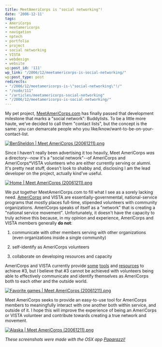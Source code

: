 ```yaml
---
title: MeetAmeriCorps is "social networking"!
date: '2006-12-11'
tags:
- AmeriCorps
- meetamericorps
- navigation
- nptech
- portfolio
- project
- social networking
- VISTA
- webdesign
- website
wp:post_id: '111'
wp_link: "/2006/12/meetamericorps-is-social-networking/"
wp:post_type: post
redirects:
- "/2006/12/meetamericorps-is-\"social-networking\"!/"
- "/node/111"
- "/articles/meetamericorps-social-networking"
- "/2006/12/meetamericorps-is-social-networking/"
---
```


My pet project, [MeetAmeriCorps.com](http://meetamericorps.com) has finally passed that development milestone that marks a "social network": Buddylists. To be a little more haute, we've decided to call them "contact lists", but the concept is the same: you can demarcate people who you like/know/want-to-be-on-your-contact-list.

[ ![BenSheldon | Meet AmeriCorps (20061211).png](http://static.flickr.com/143/320123089_15562e2e04.jpg) ](http://www.flickr.com/photos/bensheldon/320123089/ "Photo Sharing")

Since I haven't really been advertising it too heavily, Meet AmeriCorps _was_ a directory--now it's a "social network"--of AmeriCorps and AmeriCorps\*VISTA volunteers who are either currently serving or alumni. It's pretty neat stuff, doesn't look to shabby and, disclosing I am the lead developer on the project, actually kind've useful.

[ ![Home | Meet AmeriCorps (20061211).png](http://static.flickr.com/130/320123303_4045ad5747.jpg) ](http://www.flickr.com/photos/bensheldon/320123303/ "Photo Sharing")

We put together MeetAmeriCorps.com to fill what I see as a sorely lacking need. [AmeriCorps](http://americorps.gov) and VISTA are essentially-governmental, national-service programs that mostly places full-time, stipended volunteers with community organizations. AmeriCorps speaks of itself as a "network" that is creating a "national service movement". Unfortunately, it doesn't have the capacity to truly achieve this because, in my opinion and experience, AmeriCorps and VISTA members generally **do not**:

1. communicate with other members serving with other organizations (even organizations inside a single community)

2. self-identify as AmeriCorps volunteers

3. collaborate on developing resources and capacity

AmeriCorps and VISTA currently provide [some](http://vistaolinc.net) [tools](http://nationalserviceresources.org/resources/listservs/index.php) and [resources](http://nationalserviceresources.org) to achieve #3, but I believe that #3 cannot be achieved with volunteers being able to effectively communicate and identify themselves as AmeriCorps both to each other and the outside world.

[ ![Favorite games | Meet AmeriCorps (20061211).png](http://static.flickr.com/126/320123173_872639ae76_m.jpg) ](http://www.flickr.com/photos/bensheldon/320123173/ "Photo Sharing")

Meet AmeriCorps seeks to provide an easy-to-use tool for AmeriCorps members to meaningfully interact with one another both within service, and outside of it. I hope this will improve the experience of being an AmeriCorps or VISTA volunteer and contribute towards creating a true network and movement.

[ ![Alaska | Meet AmeriCorps (20061211).png](http://static.flickr.com/137/320123529_8cc1d8a275.jpg) ](http://www.flickr.com/photos/bensheldon/320123529/ "Photo Sharing")

_These screenshots were made with the OSX app [Paparazzi!](http://www.derailer.org/paparazzi/)_
